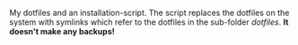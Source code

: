 My dotfiles and an installation-script. The script replaces the dotfiles on the system with symlinks which refer to the dotfiles in the sub-folder *dotfiles*. **It doesn't make any backups!**
